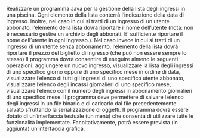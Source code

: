 Realizzare un programma Java per la gestione della lista degli ingressi in una piscina. Ogni elemento
della lista conterrà l’indicazione della data di ingresso. Inoltre, nel caso in cui si tratti di un ingresso
di un utente abbonato, l’elemento della lista dovrà riportare il nome dell’utente (nota: non è necessario
gestire un archivio degli abbonati. E’ sufficiente riportare il nome dell’utente in ogni ingresso.). Nel
caso invece in cui si tratti di un ingresso di un utente senza abbonamento, l’elemento della lista dovrà
riportare il prezzo del biglietto di ingresso (che può non essere sempre lo stesso)
Il programma dovrà consentire di eseguire almeno le seguenti operazioni: aggiungere un nuovo ingresso,
visualizzare la lista degli ingressi di uno specifico giorno oppure di uno specifico mese in ordine di data,
visualizzare l’elenco di tutti gli ingressi di uno specifico utente abbonato, visualizzare l’elenco degli
incassi giornalieri di uno specifico mese, visualizzare l’elenco con il numero degli ingressi in abbonamento
giornalieri di uno specifico mese.
Il programma deve permettere di salvare l’elenco degli ingressi in un file binario e di caricarlo dal file
precedentemente salvato sfruttando la serializzazione di oggetti.
Il programma dovrà essere dotato di un’interfaccia testuale (un menù) che consenta di utilizzare tutte
le funzionalità implementate. Facoltativamente, potrà essere prevista (in aggiunta) un’interfaccia grafica.
